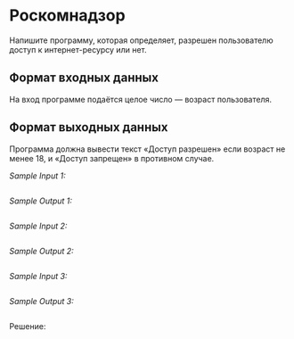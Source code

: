 # Роскомнадзор

Напишите программу, которая определяет, разрешен пользователю доступ к интернет-ресурсу или нет.

## Формат входных данных
На вход программе подаётся целое число — возраст пользователя.

## Формат выходных данных
Программа должна вывести текст «Доступ разрешен» если возраст не менее 18, и «Доступ запрещен» в противном случае.

*Sample Input 1:*
```

```

*Sample Output 1:*
```

```

*Sample Input 2:*
```

```

*Sample Output 2:*
```

```

*Sample Input 3:*
```

```

*Sample Output 3:*
```

```

Решение:
```python

```
